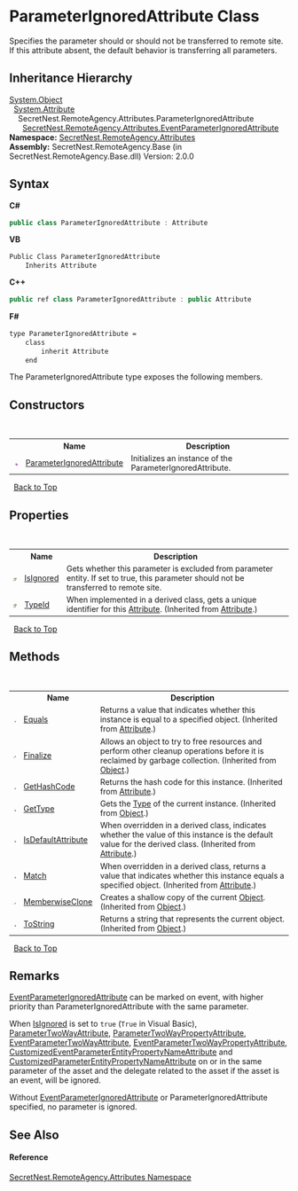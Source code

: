 # ParameterIgnoredAttribute Class
 

Specifies the parameter should or should not be transferred to remote site. If this attribute absent, the default behavior is transferring all parameters.


## Inheritance Hierarchy
<a href="https://docs.microsoft.com/dotnet/api/system.object" target="_blank">System.Object</a><br />&nbsp;&nbsp;<a href="https://docs.microsoft.com/dotnet/api/system.attribute" target="_blank">System.Attribute</a><br />&nbsp;&nbsp;&nbsp;&nbsp;SecretNest.RemoteAgency.Attributes.ParameterIgnoredAttribute<br />&nbsp;&nbsp;&nbsp;&nbsp;&nbsp;&nbsp;<a href="T_SecretNest_RemoteAgency_Attributes_EventParameterIgnoredAttribute">SecretNest.RemoteAgency.Attributes.EventParameterIgnoredAttribute</a><br />
**Namespace:**&nbsp;<a href="N_SecretNest_RemoteAgency_Attributes">SecretNest.RemoteAgency.Attributes</a><br />**Assembly:**&nbsp;SecretNest.RemoteAgency.Base (in SecretNest.RemoteAgency.Base.dll) Version: 2.0.0

## Syntax

**C#**<br />
``` C#
public class ParameterIgnoredAttribute : Attribute
```

**VB**<br />
``` VB
Public Class ParameterIgnoredAttribute
	Inherits Attribute
```

**C++**<br />
``` C++
public ref class ParameterIgnoredAttribute : public Attribute
```

**F#**<br />
``` F#
type ParameterIgnoredAttribute =  
    class
        inherit Attribute
    end
```

The ParameterIgnoredAttribute type exposes the following members.


## Constructors
&nbsp;<table><tr><th></th><th>Name</th><th>Description</th></tr><tr><td>![Public method](media/pubmethod.gif "Public method")</td><td><a href="M_SecretNest_RemoteAgency_Attributes_ParameterIgnoredAttribute__ctor">ParameterIgnoredAttribute</a></td><td>
Initializes an instance of the ParameterIgnoredAttribute.</td></tr></table>&nbsp;
<a href="#parameterignoredattribute-class">Back to Top</a>

## Properties
&nbsp;<table><tr><th></th><th>Name</th><th>Description</th></tr><tr><td>![Public property](media/pubproperty.gif "Public property")</td><td><a href="P_SecretNest_RemoteAgency_Attributes_ParameterIgnoredAttribute_IsIgnored">IsIgnored</a></td><td>
Gets whether this parameter is excluded from parameter entity. If set to true, this parameter should not be transferred to remote site.</td></tr><tr><td>![Public property](media/pubproperty.gif "Public property")</td><td><a href="https://docs.microsoft.com/dotnet/api/system.attribute.typeid#System_Attribute_TypeId" target="_blank">TypeId</a></td><td>
When implemented in a derived class, gets a unique identifier for this <a href="https://docs.microsoft.com/dotnet/api/system.attribute" target="_blank">Attribute</a>.
 (Inherited from <a href="https://docs.microsoft.com/dotnet/api/system.attribute" target="_blank">Attribute</a>.)</td></tr></table>&nbsp;
<a href="#parameterignoredattribute-class">Back to Top</a>

## Methods
&nbsp;<table><tr><th></th><th>Name</th><th>Description</th></tr><tr><td>![Public method](media/pubmethod.gif "Public method")</td><td><a href="https://docs.microsoft.com/dotnet/api/system.attribute.equals#System_Attribute_Equals_System_Object_" target="_blank">Equals</a></td><td>
Returns a value that indicates whether this instance is equal to a specified object.
 (Inherited from <a href="https://docs.microsoft.com/dotnet/api/system.attribute" target="_blank">Attribute</a>.)</td></tr><tr><td>![Protected method](media/protmethod.gif "Protected method")</td><td><a href="https://docs.microsoft.com/dotnet/api/system.object.finalize#System_Object_Finalize" target="_blank">Finalize</a></td><td>
Allows an object to try to free resources and perform other cleanup operations before it is reclaimed by garbage collection.
 (Inherited from <a href="https://docs.microsoft.com/dotnet/api/system.object" target="_blank">Object</a>.)</td></tr><tr><td>![Public method](media/pubmethod.gif "Public method")</td><td><a href="https://docs.microsoft.com/dotnet/api/system.attribute.gethashcode#System_Attribute_GetHashCode" target="_blank">GetHashCode</a></td><td>
Returns the hash code for this instance.
 (Inherited from <a href="https://docs.microsoft.com/dotnet/api/system.attribute" target="_blank">Attribute</a>.)</td></tr><tr><td>![Public method](media/pubmethod.gif "Public method")</td><td><a href="https://docs.microsoft.com/dotnet/api/system.object.gettype#System_Object_GetType" target="_blank">GetType</a></td><td>
Gets the <a href="https://docs.microsoft.com/dotnet/api/system.type" target="_blank">Type</a> of the current instance.
 (Inherited from <a href="https://docs.microsoft.com/dotnet/api/system.object" target="_blank">Object</a>.)</td></tr><tr><td>![Public method](media/pubmethod.gif "Public method")</td><td><a href="https://docs.microsoft.com/dotnet/api/system.attribute.isdefaultattribute#System_Attribute_IsDefaultAttribute" target="_blank">IsDefaultAttribute</a></td><td>
When overridden in a derived class, indicates whether the value of this instance is the default value for the derived class.
 (Inherited from <a href="https://docs.microsoft.com/dotnet/api/system.attribute" target="_blank">Attribute</a>.)</td></tr><tr><td>![Public method](media/pubmethod.gif "Public method")</td><td><a href="https://docs.microsoft.com/dotnet/api/system.attribute.match#System_Attribute_Match_System_Object_" target="_blank">Match</a></td><td>
When overridden in a derived class, returns a value that indicates whether this instance equals a specified object.
 (Inherited from <a href="https://docs.microsoft.com/dotnet/api/system.attribute" target="_blank">Attribute</a>.)</td></tr><tr><td>![Protected method](media/protmethod.gif "Protected method")</td><td><a href="https://docs.microsoft.com/dotnet/api/system.object.memberwiseclone#System_Object_MemberwiseClone" target="_blank">MemberwiseClone</a></td><td>
Creates a shallow copy of the current <a href="https://docs.microsoft.com/dotnet/api/system.object" target="_blank">Object</a>.
 (Inherited from <a href="https://docs.microsoft.com/dotnet/api/system.object" target="_blank">Object</a>.)</td></tr><tr><td>![Public method](media/pubmethod.gif "Public method")</td><td><a href="https://docs.microsoft.com/dotnet/api/system.object.tostring#System_Object_ToString" target="_blank">ToString</a></td><td>
Returns a string that represents the current object.
 (Inherited from <a href="https://docs.microsoft.com/dotnet/api/system.object" target="_blank">Object</a>.)</td></tr></table>&nbsp;
<a href="#parameterignoredattribute-class">Back to Top</a>

## Remarks

<a href="T_SecretNest_RemoteAgency_Attributes_EventParameterIgnoredAttribute">EventParameterIgnoredAttribute</a> can be marked on event, with higher priority than ParameterIgnoredAttribute with the same parameter.

When <a href="P_SecretNest_RemoteAgency_Attributes_ParameterIgnoredAttribute_IsIgnored">IsIgnored</a> is set to `true` (`True` in Visual Basic), <a href="T_SecretNest_RemoteAgency_Attributes_ParameterTwoWayAttribute">ParameterTwoWayAttribute</a>, <a href="T_SecretNest_RemoteAgency_Attributes_ParameterTwoWayPropertyAttribute">ParameterTwoWayPropertyAttribute</a>, <a href="T_SecretNest_RemoteAgency_Attributes_EventParameterTwoWayAttribute">EventParameterTwoWayAttribute</a>, <a href="T_SecretNest_RemoteAgency_Attributes_EventParameterTwoWayPropertyAttribute">EventParameterTwoWayPropertyAttribute</a>, <a href="T_SecretNest_RemoteAgency_Attributes_CustomizedEventParameterEntityPropertyNameAttribute">CustomizedEventParameterEntityPropertyNameAttribute</a> and <a href="T_SecretNest_RemoteAgency_Attributes_CustomizedParameterEntityPropertyNameAttribute">CustomizedParameterEntityPropertyNameAttribute</a> on or in the same parameter of the asset and the delegate related to the asset if the asset is an event, will be ignored.

Without <a href="T_SecretNest_RemoteAgency_Attributes_EventParameterIgnoredAttribute">EventParameterIgnoredAttribute</a> or ParameterIgnoredAttribute specified, no parameter is ignored.


## See Also


#### Reference
<a href="N_SecretNest_RemoteAgency_Attributes">SecretNest.RemoteAgency.Attributes Namespace</a><br />